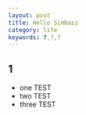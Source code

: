 ```yaml
---
layout: post
title: Hello Simbazz
category: life
keywords: ?,?,?
---
```


## 1

- one TEST
- two TEST
- three TEST